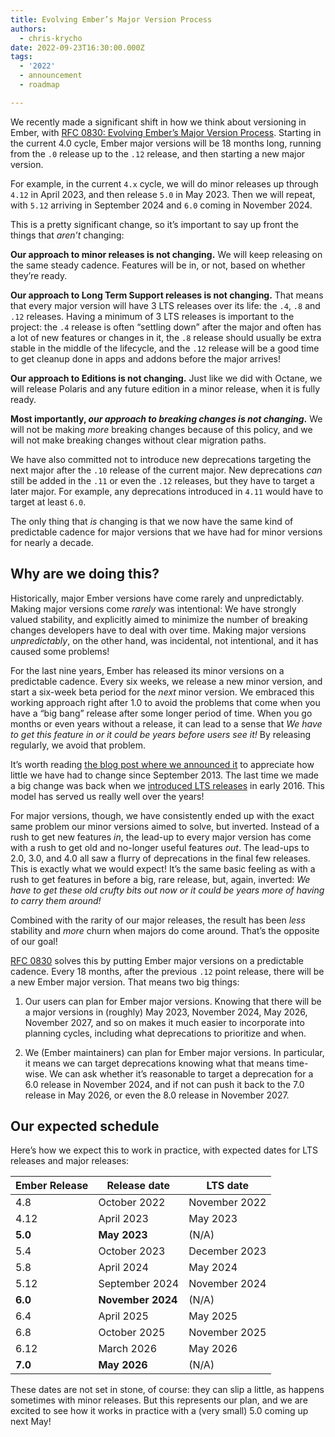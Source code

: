 ```yaml
---
title: Evolving Ember’s Major Version Process
authors:
  - chris-krycho
date: 2022-09-23T16:30:00.000Z
tags:
  - '2022'
  - announcement
  - roadmap

---
```


We recently made a significant shift in how we think about versioning in Ember, with [RFC 0830: Evolving Ember’s Major Version Process][rfc]. Starting in the current 4.0 cycle, Ember major versions will be 18 months long, running from the `.0` release up to the `.12` release, and then starting a new major version.

[rfc]: https://rfcs.emberjs.com/id/0830-evolving-embers-major-version-process/

For example, in the current `4.x` cycle, we will do minor releases up through `4.12` in April 2023, and then release `5.0` in May 2023. Then we will repeat, with `5.12` arriving in September 2024 and `6.0` coming in November 2024.

This is a pretty significant change, so it’s important to say up front the things that *aren’t* changing:


**Our approach to minor releases is not changing.** We will keep releasing on the same steady cadence. Features will be in, or not, based on whether they’re ready.

**Our approach to Long Term Support releases is not changing.** That means that every major version will have 3 LTS releases over its life: the `.4`, `.8` and `.12` releases. Having a minimum of 3 LTS releases is important to the project: the `.4` release is often “settling down” after the major and often has a lot of new features or changes in it, the `.8` release should usually be extra stable in the middle of the lifecycle, and the `.12` release will be a good time to get cleanup done in apps and addons before the major arrives!

<!--alex ignore just-->
**Our approach to Editions is not changing.** Just like we did with Octane, we will release Polaris and any future edition in a minor release, when it is fully ready.

**Most importantly, *our approach to breaking changes is not changing*.** We will not be making *more* breaking changes because of this policy, and we will not make breaking changes without clear migration paths.

We have also committed not to introduce new deprecations targeting the next major after the `.10` release of the current major. New deprecations *can* still be added in the `.11` or even the `.12` releases, but they have to target a later major. For example, any deprecations introduced in `4.11` would have to target at least `6.0`.

The only thing that *is* changing is that we now have the same kind of predictable cadence for major versions that we have had for minor versions for nearly a decade.


## Why are we doing this?

Historically, major Ember versions have come rarely and unpredictably. Making major versions come *rarely* was intentional: We have strongly valued stability, and explicitly aimed to minimize the number of breaking changes developers have to deal with over time. Making major versions *unpredictably*, on the other hand, was incidental, not intentional, and it has caused some problems!

For the last nine years, Ember has released its minor versions on a predictable cadence. Every six weeks, we release a new minor version, and start a six-week beta period for the *next* minor version. We embraced this working approach right after 1.0 to avoid the problems that come when you have a “big bang” release after some longer period of time. When you go months or even years without a release, it can lead to a sense that *We have to get this feature in or it could be years before users see it!* By releasing regularly, we avoid that problem.

It’s worth reading [the blog post where we announced it](https://blog.emberjs.com/new-ember-release-process/) to appreciate how little we have had to change since September 2013. The last time we made a big change was back when we [introduced LTS releases](https://blog.emberjs.com/announcing-embers-first-lts/) in early 2016. This model has served us really well over the years!

For major versions, though, we have consistently ended up with the exact same problem our minor versions aimed to solve, but inverted. Instead of a rush to get new features *in*, the lead-up to every major version has come with a rush to get old and no-longer useful features *out*. The lead-ups to 2.0, 3.0, and 4.0 all saw a flurry of deprecations in the final few releases. This is exactly what we would expect! It’s the same basic feeling as with a rush to get features in before a big, rare release, but, again, inverted: *We have to get these old crufty bits out now or it could be years more of having to carry them around!*

Combined with the rarity of our major releases, the result has been *less* stability and *more* churn when majors do come around. That’s the opposite of our goal!

[RFC 0830][rfc] solves this by putting Ember major versions on a predictable cadence. Every 18 months, after the previous `.12` point release, there will be a new Ember major version. That means two big things:

1. Our users can plan for Ember major versions. Knowing that there will be a major versions in (roughly) May 2023, November 2024, May 2026, November 2027, and so on makes it much easier to incorporate into planning cycles, including what deprecations to prioritize and when.

2. We (Ember maintainers) can plan for Ember major versions. In particular, it means we can target deprecations knowing what that means time-wise. We can ask whether it’s reasonable to target a deprecation for a 6.0 release in November 2024, and if not can push it back to the 7.0 release in May 2026, or even the 8.0 release in November 2027.


## Our expected schedule

Here’s how we expect this to work in practice, with expected dates for LTS releases and major releases:

<table>
  <thead>
    <tr>
      <th>Ember Release</th>
      <th>Release date</th>
      <th>LTS date</th>
    </tr>
  </thead>
  <tbody>
    <tr>
      <td>4.8</td>
      <td>October 2022</td>
      <td>November 2022</td>
    </tr>
    <tr>
      <td>4.12</td>
      <td>April 2023</td>
      <td>May 2023</td>
    </tr>
    <tr class='highlight'>
      <td><strong>5.0</strong></td>
      <td><strong>May 2023</strong></td>
      <td>(N/A)</td>
    </tr>
    <tr>
      <td>5.4</td>
      <td>October 2023</td>
      <td>December 2023</td>
    </tr>
    <tr>
      <td>5.8</td>
      <td>April 2024</td>
      <td>May 2024</td>
    </tr>
    <tr>
      <td>5.12</td>
      <td>September 2024</td>
      <td>November 2024</td>
    </tr>
    <tr class='highlight'>
      <td> <strong>6.0</strong></td>
      <td> <strong>November 2024</strong> </td>
      <td>(N/A)</td>
    </tr>
    <tr>
      <td>6.4</td>
      <td>April 2025</td>
      <td>May 2025</td>
    </tr>
    <tr>
      <td>6.8</td>
      <td>October 2025</td>
      <td>November 2025</td>
    </tr>
    <tr>
      <td>6.12</td>
      <td>March 2026</td>
      <td>May 2026</td>
    </tr>
    <tr class='highlight'>
      <td><strong>7.0</strong></td>
      <td><strong>May 2026</strong></td>
      <td>(N/A)</td>
    </tr>
  </tbody>
</table>

<!--alex ignore of-course-->
These dates are not set in stone, of course: they can slip a little, as happens sometimes with minor releases. But this represents our plan, and we are excited to see how it works in practice with a (very small) 5.0 coming up next May!
